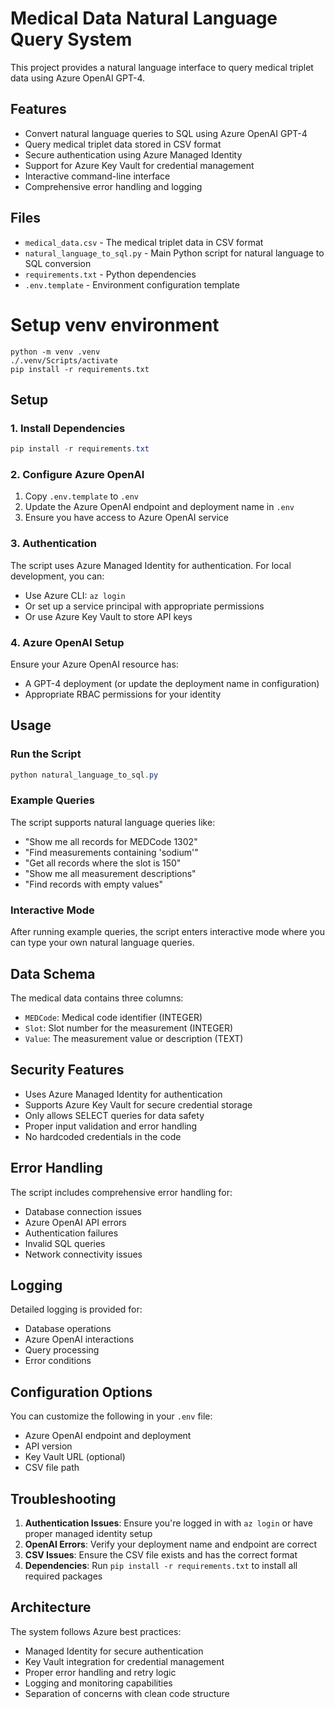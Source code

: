 # Medical Data Natural Language Query System

This project provides a natural language interface to query medical triplet data using Azure OpenAI GPT-4.

## Features

- Convert natural language queries to SQL using Azure OpenAI GPT-4
- Query medical triplet data stored in CSV format
- Secure authentication using Azure Managed Identity
- Support for Azure Key Vault for credential management
- Interactive command-line interface
- Comprehensive error handling and logging

## Files

- `medical_data.csv` - The medical triplet data in CSV format
- `natural_language_to_sql.py` - Main Python script for natural language to SQL conversion
- `requirements.txt` - Python dependencies
- `.env.template` - Environment configuration template

# Setup venv environment

```
python -m venv .venv
./.venv/Scripts/activate
pip install -r requirements.txt
```

## Setup

### 1. Install Dependencies

```powershell
pip install -r requirements.txt
```

### 2. Configure Azure OpenAI

1. Copy `.env.template` to `.env`
2. Update the Azure OpenAI endpoint and deployment name in `.env`
3. Ensure you have access to Azure OpenAI service

### 3. Authentication

The script uses Azure Managed Identity for authentication. For local development, you can:

- Use Azure CLI: `az login`
- Or set up a service principal with appropriate permissions
- Or use Azure Key Vault to store API keys

### 4. Azure OpenAI Setup

Ensure your Azure OpenAI resource has:
- A GPT-4 deployment (or update the deployment name in configuration)
- Appropriate RBAC permissions for your identity

## Usage

### Run the Script

```powershell
python natural_language_to_sql.py
```

### Example Queries

The script supports natural language queries like:

- "Show me all records for MEDCode 1302"
- "Find measurements containing 'sodium'"
- "Get all records where the slot is 150"
- "Show me all measurement descriptions"
- "Find records with empty values"

### Interactive Mode

After running example queries, the script enters interactive mode where you can type your own natural language queries.

## Data Schema

The medical data contains three columns:
- `MEDCode`: Medical code identifier (INTEGER)
- `Slot`: Slot number for the measurement (INTEGER)  
- `Value`: The measurement value or description (TEXT)

## Security Features

- Uses Azure Managed Identity for authentication
- Supports Azure Key Vault for secure credential storage
- Only allows SELECT queries for data safety
- Proper input validation and error handling
- No hardcoded credentials in the code

## Error Handling

The script includes comprehensive error handling for:
- Database connection issues
- Azure OpenAI API errors
- Authentication failures
- Invalid SQL queries
- Network connectivity issues

## Logging

Detailed logging is provided for:
- Database operations
- Azure OpenAI interactions
- Query processing
- Error conditions

## Configuration Options

You can customize the following in your `.env` file:
- Azure OpenAI endpoint and deployment
- API version
- Key Vault URL (optional)
- CSV file path

## Troubleshooting

1. **Authentication Issues**: Ensure you're logged in with `az login` or have proper managed identity setup
2. **OpenAI Errors**: Verify your deployment name and endpoint are correct
3. **CSV Issues**: Ensure the CSV file exists and has the correct format
4. **Dependencies**: Run `pip install -r requirements.txt` to install all required packages

## Architecture

The system follows Azure best practices:
- Managed Identity for secure authentication
- Key Vault integration for credential management
- Proper error handling and retry logic
- Logging and monitoring capabilities
- Separation of concerns with clean code structure
